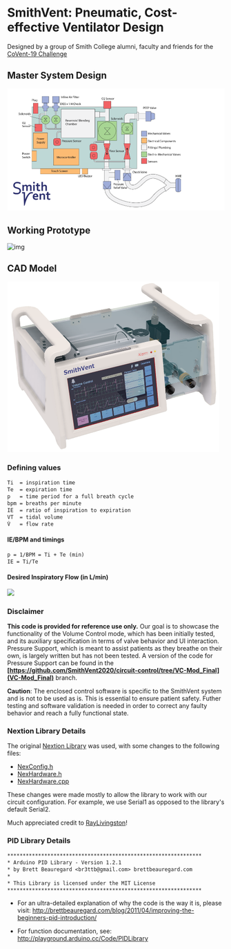 # SmithVent: Pneumatic, Cost-effective Ventilator Design
Designed by a group of Smith College alumni, faculty and friends for the [CoVent-19 Challenge](https://www.coventchallenge.com/)

## Master System Design
![img](images/system-diagram.png)

## Working Prototype
![img](images/screen.png)

## CAD Model
![img](images/angle-left.png)

### Defining values
```
Ti  = inspiration time
Te  = expiration time
p   = time period for a full breath cycle
bpm = breaths per minute
IE  = ratio of inspiration to expiration
VT  = tidal volume
V̇   = flow rate 
```

#### IE/BPM and timings
```
p = 1/BPM = Ti + Te (min)
IE = Ti/Te
```

#### Desired Inspiratory Flow (in L/min)
![](https://bit.ly/3cZxs32)

### Disclaimer 
**This code is provided for reference use only.** Our goal is to showcase the functionality of the Volume Control mode, which has been initially tested, and its auxiliary specification in terms of valve behavior and UI interaction. Pressure Support, which is meant to assist patients as they breathe on their own, is largely written but has not been tested. A version of the code for Pressure Support can be found in the **[https://github.com/SmithVent2020/circuit-control/tree/VC-Mod_Final](VC-Mod_Final)** branch.

**Caution**: The enclosed control software is specific to the SmithVent system and is not to be used as is. This is essential to ensure patient safety. Futher testing and software validation is needed in order to correct any faulty behavior and reach a fully functional state. 

### Nextion Library Details
The original [Nextion Library](https://github.com/itead/ITEADLIB_Arduino_Nextion) was used, with some changes to the following files:
- [NexConfig.h](https://github.com/SmithVent2020/circuit-control/blob/master/Nextion/NexConfig.h)
- [NexHardware.h](https://github.com/SmithVent2020/circuit-control/blob/master/Nextion/NexHardware.h)
- [NexHardware.cpp](https://github.com/SmithVent2020/circuit-control/blob/master/Nextion/NexHardware.cpp)

These changes were made mostly to allow the library to work with our circuit configuration. For example, we use Serial1 as opposed to the library's default Serial2.

Much appreciated credit to [RayLivingston](https://forum.arduino.cc/index.php?topic=620821.0)!

### PID Library Details

```
***************************************************************
* Arduino PID Library - Version 1.2.1
* by Brett Beauregard <br3ttb@gmail.com> brettbeauregard.com
*
* This Library is licensed under the MIT License
***************************************************************
 ```
 - For an ultra-detailed explanation of why the code is the way it is, please visit: 
   http://brettbeauregard.com/blog/2011/04/improving-the-beginners-pid-introduction/

 - For function documentation, see:  http://playground.arduino.cc/Code/PIDLibrary

